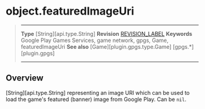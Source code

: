 # object.featuredImageUri

> --------------------- ------------------------------------------------------------------------------------------
> __Type__              [String][api.type.String]
> __Revision__          [REVISION_LABEL](REVISION_URL)
> __Keywords__          Google Play Games Services, game network, gpgs, Game, featuredImageUri
> __See also__          [Game][plugin.gpgs.type.Game]
>						[gpgs.*][plugin.gpgs]
> --------------------- ------------------------------------------------------------------------------------------

## Overview

[String][api.type.String] representing an image URI which can be used to load the game's featured (banner) image from Google&nbsp;Play. Can be `nil`.